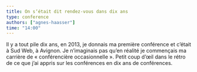 ```yaml
---
title: On sʼétait dit rendez-vous dans dix ans
type: conference
authors: ["agnes-haasser"]
time: "14:00"
---
```


Il y a tout pile dix ans, en 2013, je donnais ma première conférence et c’était à Sud Web, à Avignon. Je n’imaginais pas qu’en réalité je commençais ma carrière de « conférencière occasionnelle ». Petit coup d’œil dans le rétro de ce que j’ai appris sur les conférences en dix ans de conférences.
